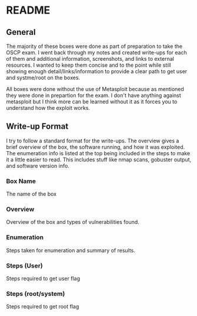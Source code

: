 # README

## General ##
The majority of these boxes were done as part of preparation to take the OSCP exam. I went back through my notes and created write-ups for each of them and additional information, screenshots, and links to external resources. I wanted to keep them concise and to the point while still showing enough detail/links/information to provide a clear path to get user and systme/root on the boxes. 

All boxes were done without the use of Metasploit because as mentioned they were done in prepartion for the exam. I don't have anything against metasploit but I think more can be learned without it as it forces you to understand how the exploit works.

## Write-up Format ##

I try to follow a standard format for the write-ups. The overview gives a brief overview of the box, the software running, and how it was exploited. The enumeration info is listed at the top being included in the steps to make it a little easier to read. This includes stuff like nmap scans, gobuster output, and software version info.

### Box Name

The name of the box

### Overview

Overview of the box and types of vulnerabilities found.

### Enumeration

Steps taken for enumeration and summary of results.

### Steps (User)

Steps required to get user flag

### Steps (root/system)

Steps required to get root flag

